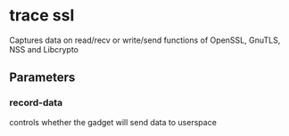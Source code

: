 # trace ssl

Captures data on read/recv or write/send functions of OpenSSL, GnuTLS, NSS and Libcrypto

## Parameters

### record-data
controls whether the gadget will send data to userspace
